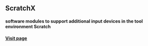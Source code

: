 ## ScratchX 
#### software modules to support additional input devices in the tool environment Scratch

#### [Visit page](https://arm923i.github.io/scratch-devices/)
